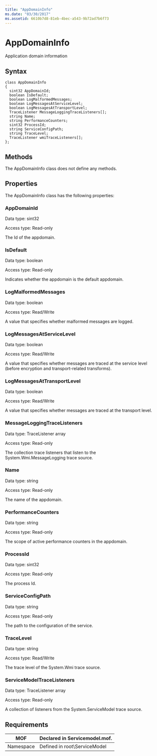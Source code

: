 ```yaml
---
title: "AppDomainInfo"
ms.date: "03/30/2017"
ms.assetid: 6610b7d8-81eb-4bec-a543-9b72ad7b6f73
---
```

# AppDomainInfo
Application domain information  

## Syntax  

```  
class AppDomainInfo  
{  
  sint32 AppDomainId;  
  boolean IsDefault;  
  boolean LogMalformedMessages;  
  boolean LogMessagesAtServiceLevel;  
  boolean LogMessagesAtTransportLevel;  
  TraceListener MessageLoggingTraceListeners[];  
  string Name;  
  string PerformanceCounters;  
  sint32 ProcessId;  
  string ServiceConfigPath;  
  string TraceLevel;  
  TraceListener wmiTraceListeners[];  
};  
```  

## Methods  
 The AppDomainInfo class does not define any methods.  

## Properties  
 The AppDomainInfo class has the following properties:  

### AppDomainId  
 Data type: sint32  

 Access type: Read-only  

 The Id of the appdomain.  

### IsDefault  
 Data type: boolean  

 Access type: Read-only  

 Indicates whether the appdomain is the default appdomain.  

### LogMalformedMessages  
 Data type: boolean  

 Access type: Read/Write  

 A value that specifies whether malformed messages are logged.  

### LogMessagesAtServiceLevel  
 Data type: boolean  

 Access type: Read/Write  

 A value that specifies whether messages are traced at the service level (before encryption and transport-related transforms).  

### LogMessagesAtTransportLevel  
 Data type: boolean  

 Access type: Read/Write  

 A value that specifies whether messages are traced at the transport level.  

### MessageLoggingTraceListeners  
 Data type: TraceListener array  

 Access type: Read-only  

 The collection trace listeners that listen to the System.Wmi.MessageLogging trace source.  

### Name  
 Data type: string  

 Access type: Read-only  

 The name of the appdomain.  

### PerformanceCounters  
 Data type: string  

 Access type: Read-only  

 The scope of active performance counters in the appdomain.  

### ProcessId  
 Data type: sint32  

 Access type: Read-only  

 The process Id.  

### ServiceConfigPath  
 Data type: string  

 Access type: Read-only  

 The path to the configuration of the service.  

### TraceLevel  
 Data type: string  

 Access type: Read/Write  

 The trace level of the System.Wmi trace source.  

### ServiceModelTraceListeners  
 Data type: TraceListener array  

 Access type: Read-only  

 A collection of listeners from the System.ServiceModel trace source.  

## Requirements  


|    MOF    | Declared in Servicemodel.mof. |
|-----------|-------------------------------|
| Namespace | Defined in root\ServiceModel  |

